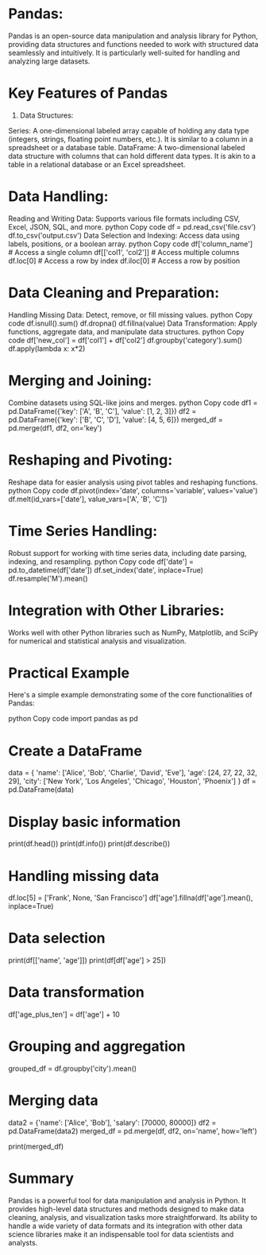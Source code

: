 # Pandas:
Pandas is an open-source data manipulation and analysis library for Python, providing data structures and functions needed to work with structured data seamlessly and intuitively. It is particularly well-suited for handling and analyzing large datasets.

# Key Features of Pandas
1. Data Structures:

Series: A one-dimensional labeled array capable of holding any data type (integers, strings, floating point numbers, etc.). It is similar to a column in a spreadsheet or a database table.
DataFrame: A two-dimensional labeled data structure with columns that can hold different data types. It is akin to a table in a relational database or an Excel spreadsheet.
# Data Handling:

Reading and Writing Data: Supports various file formats including CSV, Excel, JSON, SQL, and more.
python
Copy code
df = pd.read_csv('file.csv')
df.to_csv('output.csv')
Data Selection and Indexing: Access data using labels, positions, or a boolean array.
python
Copy code
df['column_name']  # Access a single column
df[['col1', 'col2']]  # Access multiple columns
df.loc[0]  # Access a row by index
df.iloc[0]  # Access a row by position

# Data Cleaning and Preparation:

Handling Missing Data: Detect, remove, or fill missing values.
python
Copy code
df.isnull().sum()
df.dropna()
df.fillna(value)
Data Transformation: Apply functions, aggregate data, and manipulate data structures.
python
Copy code
df['new_col'] = df['col1'] + df['col2']
df.groupby('category').sum()
df.apply(lambda x: x*2)

# Merging and Joining:

Combine datasets using SQL-like joins and merges.
python
Copy code
df1 = pd.DataFrame({'key': ['A', 'B', 'C'], 'value': [1, 2, 3]})
df2 = pd.DataFrame({'key': ['B', 'C', 'D'], 'value': [4, 5, 6]})
merged_df = pd.merge(df1, df2, on='key')
# Reshaping and Pivoting:

Reshape data for easier analysis using pivot tables and reshaping functions.
python
Copy code
df.pivot(index='date', columns='variable', values='value')
df.melt(id_vars=['date'], value_vars=['A', 'B', 'C'])
# Time Series Handling:

Robust support for working with time series data, including date parsing, indexing, and resampling.
python
Copy code
df['date'] = pd.to_datetime(df['date'])
df.set_index('date', inplace=True)
df.resample('M').mean()
# Integration with Other Libraries:

Works well with other Python libraries such as NumPy, Matplotlib, and SciPy for numerical and statistical analysis and visualization.
# Practical Example
Here's a simple example demonstrating some of the core functionalities of Pandas:

python
Copy code
import pandas as pd

# Create a DataFrame
data = {
    'name': ['Alice', 'Bob', 'Charlie', 'David', 'Eve'],
    'age': [24, 27, 22, 32, 29],
    'city': ['New York', 'Los Angeles', 'Chicago', 'Houston', 'Phoenix']
}
df = pd.DataFrame(data)

# Display basic information
print(df.head())
print(df.info())
print(df.describe())

# Handling missing data
df.loc[5] = ['Frank', None, 'San Francisco']
df['age'].fillna(df['age'].mean(), inplace=True)

# Data selection
print(df[['name', 'age']])
print(df[df['age'] > 25])

# Data transformation
df['age_plus_ten'] = df['age'] + 10

# Grouping and aggregation
grouped_df = df.groupby('city').mean()

# Merging data
data2 = {'name': ['Alice', 'Bob'], 'salary': [70000, 80000]}
df2 = pd.DataFrame(data2)
merged_df = pd.merge(df, df2, on='name', how='left')

print(merged_df)
# Summary
Pandas is a powerful tool for data manipulation and analysis in Python. It provides high-level data structures and methods designed to make data cleaning, analysis, and visualization tasks more straightforward. Its ability to handle a wide variety of data formats and its integration with other data science libraries make it an indispensable tool for data scientists and analysts.






